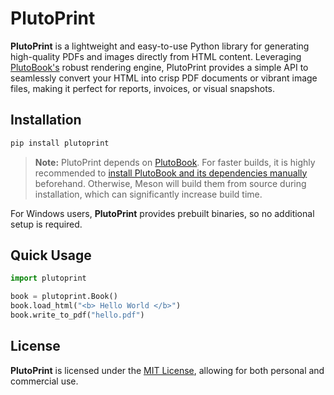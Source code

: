# PlutoPrint

**PlutoPrint** is a lightweight and easy-to-use Python library for generating high-quality PDFs and images directly from HTML content. Leveraging [PlutoBook's](https://github.com/plutoprint/plutobook) robust rendering engine, PlutoPrint provides a simple API to seamlessly convert your HTML into crisp PDF documents or vibrant image files, making it perfect for reports, invoices, or visual snapshots.

## Installation

```bash
pip install plutoprint
```

> **Note:** PlutoPrint depends on [PlutoBook](https://github.com/plutoprint/plutobook). For faster builds, it is highly recommended to [install PlutoBook and its dependencies manually](https://github.com/plutoprint/plutobook?tab=readme-ov-file#installation-guide) beforehand. Otherwise, Meson will build them from source during installation, which can significantly increase build time.

For Windows users, **PlutoPrint** provides prebuilt binaries, so no additional setup is required.

## Quick Usage

```python
import plutoprint

book = plutoprint.Book()
book.load_html("<b> Hello World </b>")
book.write_to_pdf("hello.pdf")
```

## License

**PlutoPrint** is licensed under the [MIT License](https://github.com/plutoprint/plutoprint/blob/main/LICENSE), allowing for both personal and commercial use.
